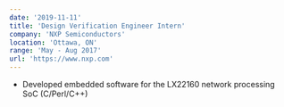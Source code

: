 ```yaml
---
date: '2019-11-11'
title: 'Design Verification Engineer Intern'
company: 'NXP Semiconductors'
location: 'Ottawa, ON'
range: 'May - Aug 2017'
url: 'https://www.nxp.com'
---
```


- Developed embedded software for the LX22160 network processing SoC (C/Perl/C++)
